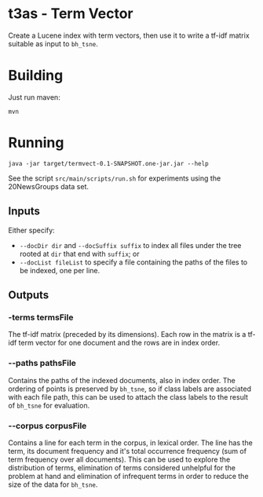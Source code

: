 # t3as - Term Vector

Create a Lucene index with term vectors, then use it to write a tf-idf matrix suitable as input to `bh_tsne`.

# Building

Just run maven:

	mvn

# Running

	java -jar target/termvect-0.1-SNAPSHOT.one-jar.jar --help

See the script `src/main/scripts/run.sh` for experiments using the 20NewsGroups data set.

## Inputs

Either specify:

 - `--docDir dir` and `--docSuffix suffix` to index all files under the tree rooted at `dir` that end with `suffix`; or
 - `--docList fileList` to specify a file containing the paths of the files to be indexed, one per line.
 
## Outputs

### -terms termsFile

The tf-idf matrix (preceded by its dimensions).
Each row in the matrix is a tf-idf term vector for one document and the rows are in index order.

### --paths pathsFile

Contains the paths of the indexed documents, also in index order.
The ordering of points is preserved by `bh_tsne`, so if class labels are associated with each file path, this can be used to attach the class labels to
the result of `bh_tsne` for evaluation.

### --corpus corpusFile

Contains a line for each term in the corpus, in lexical order. The line has the term, its document frequency and it's total occurrence frequency
(sum of term frequency over all documents).
This can be used to explore the distribution of terms, elimination of terms considered unhelpful for the problem at hand and elimination of
infrequent terms in order to reduce the size of the data for `bh_tsne`.

